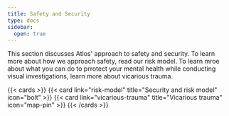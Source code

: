 ```yaml
---
title: Safety and Security
type: docs
sidebar:
  open: true
---
```


This section discusses Atlos' approach to safety and security. To learn more about how we approach safety, read our risk model. To learn mroe about what you can do to prrotect your mental health while conducting visual investigations, learn more about vicarious trauma.

{{< cards >}} 
{{< card link="risk-model" title="Security and risk model" icon="bolt" >}} 
{{< card link="vicarious-trauma" title="Vicarious trauma" icon="map-pin" >}} 
{{< /cards >}}